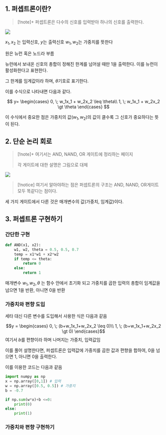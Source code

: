 ## 1. 퍼셉트론이란?
>[!note]+
>퍼셉트론은 다수의 신호를 입력받아 하나의 신호를 출력한다.
>
>
>


![](https://i.imgur.com/AH1iLbB.png)

$x_1, x_2$ 는 입력신호, $y$는 출력신호 $w_1, w_2$는 가중치를 뜻한다

원은 뉴런 혹은 노드라 부름

뉴런에서 보내온 신호의 총합이 정해진 한계를 넘어설 때만 1을 출력한다. 이를 뉴런이 활성화한다고 표현한다.

그 한계를 임계값이라 하며, $\theta$기호로 표기한다.

이를 수식으로 나타내면 다음과 같다.

$$
y=
\begin{cases}
0, \; w_1x_1 + w_2x_2 \leq \theta\\
1, \; w_1x_1 + w_2x_2 \gt \theta
\end{cases}
$$

이 수식에서 중요한 점은 가중치의 값($w_1, w_2$)의 값이 클수록 그 신호가 중요하다는 뜻이 된다.

## 2. 단순 논리 회로
> [!note]+ 
> 여기서는 AND, NAND, OR 게이트에 정리하는 페이지
> 
> 각 게이트에 대한 설명은 그림으로 대체


![](https://i.imgur.com/PdetrBv.png)

> [!notice] 
> 여기서 알아야하는 점은 퍼셉트론의 구조는 AND, NAND, OR게이트 모두 똑같다는 점이다.


세 가지 게이트에서 다른 것은 매개변수의 값(가중치, 임계값)이다. 

## 3. 퍼셉트론 구현하기

### 간단한 구현
```python
def AND(x1, x2):
	w1, w2, theta = 0.5, 0.5, 0.7
	temp = x1*w1 + x2*w2
	if temp <= theta:
		return 0
	else:
		return 1
```

매개변수 $w_1, w_2, \theta$ 는 함수 안에서 초기화 되고 가중치를 곱한 입력의 총합이 임계값을 넘으면 1을 반환, 아니면 0을 반환

### 가중치와 편향 도입
세타 대신 다른 변수를 도입해서 사용한 식은 다음과 같음

$$y = 
\begin{cases}
0, \; (b+w_1x_1+w_2x_2 \leq 0)\\
1, \; (b+w_1x_1+w_2x_2 \gt 0)
\end{cases}$$
여기서 $b$를 편향이라 하며 나머지는 가중치, 입력값임

이를 풀어 설명한다면, 퍼셉트론은 입력값에 가중치를 곱한 값과 편향을 합하여, 0을 넘으면 1, 아니면 0을 출력한다.

이를 이용한 코드는 다음과 같음
```python
import numpy as np
x = np.array([0,1]) # 입력
w = np.array([0.5, 0.5]) # 가중치
b = -0.7

if np.sum(w*x)+b <=0:
	print(0)
else:
	print(1)
```

### 가중치와 편향 구현하기

